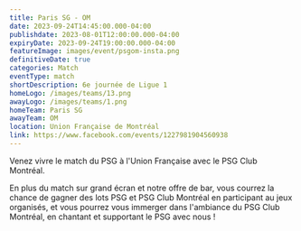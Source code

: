 ```yaml
---
title: Paris SG - OM
date: 2023-09-24T14:45:00.000-04:00
publishdate: 2023-08-01T12:00:00.000-04:00
expiryDate: 2023-09-24T19:00:00.000-04:00
featureImage: images/event/psgom-insta.png
definitiveDate: true
categories: Match
eventType: match
shortDescription: 6e journée de Ligue 1
homeLogo: /images/teams/13.png
awayLogo: /images/teams/1.png
homeTeam: Paris SG
awayTeam: OM
location: Union Française de Montréal
link: https://www.facebook.com/events/1227981904560938
---
```


Venez vivre le match du PSG à l'Union Française avec le PSG Club Montréal.

En plus du match sur grand écran et notre offre de bar, vous courrez la chance de gagner des lots PSG et PSG Club Montréal en participant au jeux organisés, et vous pourrez vous immerger dans l'ambiance du PSG Club Montréal, en chantant et supportant le PSG avec nous !
